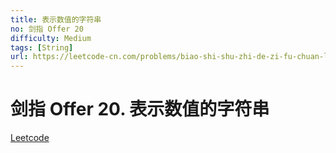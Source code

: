 ```yaml
---
title: 表示数值的字符串
no: 剑指 Offer 20
difficulty: Medium
tags: [String]
url: https://leetcode-cn.com/problems/biao-shi-shu-zhi-de-zi-fu-chuan-lcof/
---
```


# 剑指 Offer 20. 表示数值的字符串

[Leetcode](https://leetcode-cn.com/problems/biao-shi-shu-zhi-de-zi-fu-chuan-lcof/)

